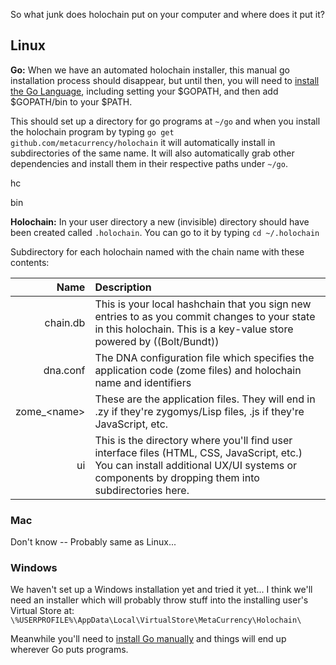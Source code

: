 
So what junk does holochain put on your computer and where does it put it?

## Linux
**Go:** When we have an automated holochain installer, this manual go installation process should disappear, but until then, you will need to [install the Go Language](http://golang.org/doc/install.html), including setting your $GOPATH, and then add $GOPATH/bin to your $PATH.

This should set up a directory for go programs at ```~/go``` and when you install the holochain program by typing ```go get github.com/metacurrency/holochain``` it will automatically install in subdirectories of the same name. It will also automatically grab other dependencies and install them in their respective paths under ```~/go```.

hc

bin

**Holochain:** In your user directory a new (invisible) directory should have been created called ```.holochain```. You can go to it by typing ```cd ~/.holochain```

 Subdirectory for each holochain named with the chain name with these contents:

 Name | Description
 ----:|:----------
 chain.db | This is your local hashchain that you sign new entries to as you commit changes to your state in this holochain. This is a key-value store powered by ((Bolt/Bundt)) 
dna.conf | The DNA configuration file which specifies the application code (zome files) and holochain name and identifiers 
zome_\<name> | These are the application files. They will end in .zy if they're zygomys/Lisp files, .js if they're JavaScript, etc. 
ui  | This is the directory where you'll find user interface files (HTML, CSS, JavaScript, etc.) You can install additional UX/UI systems or components by dropping them into subdirectories here. 

### Mac
Don't know -- Probably same as Linux...

### Windows
We haven't set up a Windows installation yet and tried it yet... I think we'll need an installer which will probably throw stuff into the installing user's Virtual Store at:
``` \%USERPROFILE%\AppData\Local\VirtualStore\MetaCurrency\Holochain\ ```

Meanwhile you'll need to [install Go manually](http://golang.org/doc/install.html) and things will end up wherever Go puts programs.
